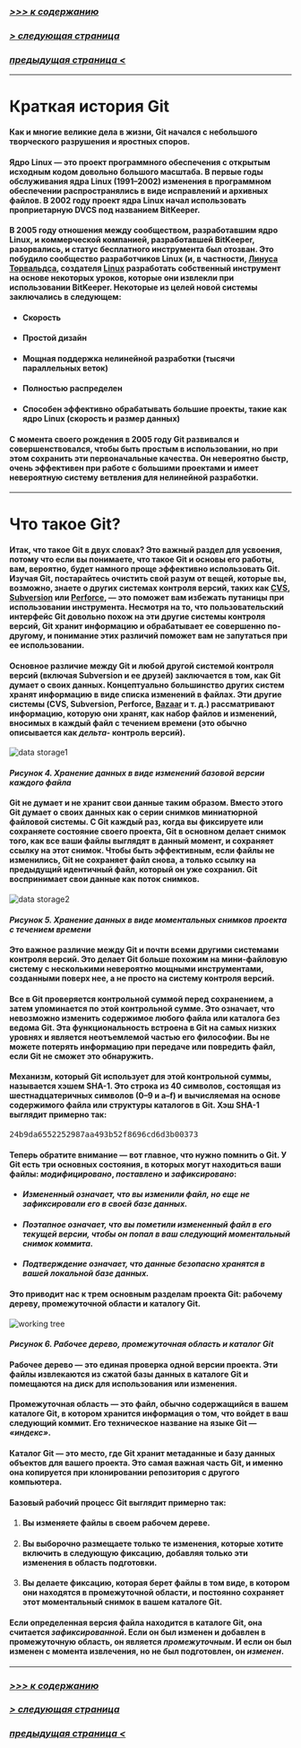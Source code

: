 ### [*>>> к содержанию*](./readme.md)
### [*> следующая страница*](./setting.md)
### [*предыдущая страница <*](./control_versions.md) 

---

# **Краткая история Git**

#### Как и многие великие дела в жизни, Git начался с небольшого творческого разрушения и яростных споров.

#### Ядро Linux — это проект программного обеспечения с открытым исходным кодом довольно большого масштаба. В первые годы обслуживания ядра Linux (1991–2002) изменения в программном обеспечении распространялись в виде исправлений и архивных файлов. В 2002 году проект ядра Linux начал использовать проприетарную DVCS под названием BitKeeper.

#### В 2005 году отношения между сообществом, разработавшим ядро ​​Linux, и коммерческой компанией, разработавшей BitKeeper, разорвались, и статус бесплатного инструмента был отозван. Это побудило сообщество разработчиков Linux (и, в частности, [Линуса Торвальдса][1], создателя [Linux][2] разработать собственный инструмент на основе некоторых уроков, которые они извлекли при использовании BitKeeper. Некоторые из целей новой системы заключались в следующем:
- #### Скорость
- #### Простой дизайн
- #### Мощная поддержка нелинейной разработки (тысячи параллельных веток)
- #### Полностью распределен
- #### Способен эффективно обрабатывать большие проекты, такие как ядро ​​​​Linux (скорость и размер данных)
#### С момента своего рождения в 2005 году Git развивался и совершенствовался, чтобы быть простым в использовании, но при этом сохранить эти первоначальные качества. Он невероятно быстр, очень эффективен при работе с большими проектами и имеет невероятную систему ветвления для нелинейной разработки.

---

# **Что такое Git?**

#### Итак, что такое Git в двух словах? Это важный раздел для усвоения, потому что если вы понимаете, что такое Git и основы его работы, вам, вероятно, будет намного проще эффективно использовать Git. Изучая Git, постарайтесь очистить свой разум от вещей, которые вы, возможно, знаете о других системах контроля версий, таких как [CVS][3], [Subversion][4] или [Perforce][5], — это поможет вам избежать путаницы при использовании инструмента. Несмотря на то, что пользовательский интерфейс Git довольно похож на эти другие системы контроля версий, Git хранит информацию и обрабатывает ее совершенно по-другому, и понимание этих различий поможет вам не запутаться при ее использовании.
#### Основное различие между Git и любой другой системой контроля версий (включая Subversion и ее друзей) заключается в том, как Git думает о своих данных. Концептуально большинство других систем хранят информацию в виде списка изменений в файлах. Эти другие системы (CVS, Subversion, Perforce, [Bazaar][6] и т. д.) рассматривают информацию, которую они хранят, как набор файлов и изменений, вносимых в каждый файл с течением времени (это обычно описывается как *дельта-* контроль версий).

![data storage1](https://git-scm.com/book/en/v2/images/deltas.png)

#### *Рисунок 4. Хранение данных в виде изменений базовой версии каждого файла*

#### Git не думает и не хранит свои данные таким образом. Вместо этого Git думает о своих данных как о серии снимков миниатюрной файловой системы. С Git каждый раз, когда вы фиксируете или сохраняете состояние своего проекта, Git в основном делает снимок того, как все ваши файлы выглядят в данный момент, и сохраняет ссылку на этот снимок. Чтобы быть эффективным, если файлы не изменились, Git не сохраняет файл снова, а только ссылку на предыдущий идентичный файл, который он уже сохранил. Git воспринимает свои данные как **поток снимков**.

![data storage2](https://git-scm.com/book/en/v2/images/snapshots.png)

#### *Рисунок 5. Хранение данных в виде моментальных снимков проекта с течением времени*

#### Это важное различие между Git и почти всеми другими системами контроля версий. Это делает Git больше похожим на мини-файловую систему с несколькими невероятно мощными инструментами, созданными поверх нее, а не просто на систему контроля версий. 
#### Все в Git проверяется контрольной суммой перед сохранением, а затем упоминается по этой контрольной сумме. Это означает, что невозможно изменить содержимое любого файла или каталога без ведома Git. Эта функциональность встроена в Git на самых низких уровнях и является неотъемлемой частью его философии. Вы не можете потерять информацию при передаче или повредить файл, если Git не сможет это обнаружить.

#### Механизм, который Git использует для этой контрольной суммы, называется хэшем SHA-1. Это строка из 40 символов, состоящая из шестнадцатеричных символов (0–9 и a–f) и вычисляемая на основе содержимого файла или структуры каталогов в Git. Хэш SHA-1 выглядит примерно так: 
<pre>
24b9da6552252987aa493b52f8696cd6d3b00373
</pre>
#### Теперь обратите внимание — вот главное, что нужно помнить о Git. У Git есть три основных состояния, в которых могут находиться ваши файлы: *модифицировано*, *поставлено* и *зафиксировано*:
* #### _Измененный означает, что вы изменили файл, но еще не зафиксировали его в своей базе данных._
* #### _Поэтапное означает, что вы пометили измененный файл в его текущей версии, чтобы он попал в ваш следующий моментальный снимок коммита._
* #### _Подтверждение означает, что данные безопасно хранятся в вашей локальной базе данных._
#### Это приводит нас к трем основным разделам проекта Git: рабочему дереву, промежуточной области и каталогу Git.

![working tree](https://git-scm.com/book/en/v2/images/areas.png)

#### *Рисунок 6. Рабочее дерево, промежуточная область и каталог Git*

#### **Рабочее дерево** — это единая проверка одной версии проекта. Эти файлы извлекаются из сжатой базы данных в каталоге Git и помещаются на диск для использования или изменения.
#### **Промежуточная область** — это файл, обычно содержащийся в вашем каталоге Git, в котором хранится информация о том, что войдет в ваш следующий коммит. Его техническое название на языке Git — *«индекс»*.

#### **Каталог Git** — это место, где Git хранит метаданные и базу данных объектов для вашего проекта. Это самая важная часть Git, и именно она копируется при клонировании репозитория с другого компьютера.
#### Базовый рабочий процесс Git выглядит примерно так:
1. #### Вы изменяете файлы в своем рабочем дереве.
2. #### Вы выборочно размещаете только те изменения, которые хотите включить в следующую фиксацию, добавляя только эти изменения в область подготовки.
3. #### Вы делаете фиксацию, которая берет файлы в том виде, в котором они находятся в промежуточной области, и постоянно сохраняет этот моментальный снимок в вашем каталоге Git.
#### Если определенная версия файла находится в каталоге Git, она считается *зафиксированной*. Если он был изменен и добавлен в промежуточную область, он является *промежуточным*. И если он был изменен с момента извлечения, но не был подготовлен, он *изменен*.

---

### [*>>> к содержанию*](./readme.md)
### [*> следующая страница*](./setting.md)
### [*предыдущая страница <*](./control_versions.md)

[1]: https://ru.wikipedia.org/wiki/%D0%A2%D0%BE%D1%80%D0%B2%D0%B0%D0%BB%D1%8C%D0%B4%D1%81,_%D0%9B%D0%B8%D0%BD%D1%83%D1%81
[2]: https://ru.wikipedia.org/wiki/Linux
[3]: https://ru.wikipedia.org/wiki/CVS 
[4]: https://ru.wikipedia.org/wiki/Subversion
[5]: https://ru.wikipedia.org/wiki/Perforce
[6]: https://ru.wikipedia.org/wiki/Bazaar